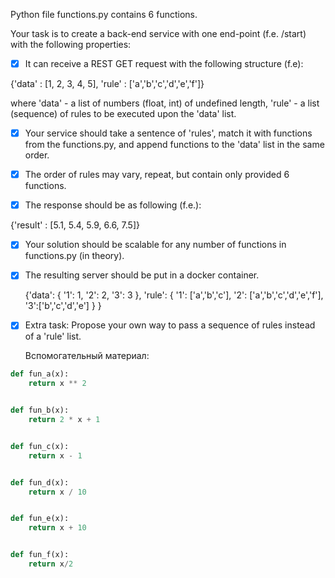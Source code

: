 Python file functions.py contains 6 functions.

Your task is to create a back-end service with one end-point (f.e. /start) with the following properties:

- [x] It can receive a REST GET request with the following structure (f.e):

{'data' : [1, 2, 3, 4, 5], 'rule' : ['a','b','c','d','e','f']}

where 'data' - a list of numbers (float, int) of undefined length, 'rule' - a list (sequence) of rules to be executed upon the 'data' list.

- [x] Your service should take a sentence of 'rules', match it with functions from the functions.py, and append functions to the 'data' list in the same order.

- [x] The order of rules may vary, repeat, but contain only provided 6 functions.

- [x] The response should be as following (f.e.):

{'result' : [5.1, 5.4, 5.9, 6.6, 7.5]}

- [x] Your solution should be scalable for any number of functions in functions.py (in theory).

- [x] The resulting server should be put in a docker container.

    {'data':
        {
        '1': 1,
        '2': 2,
        '3': 3
        },
     'rule':
        {
        '1': ['a','b','c'],
        '2': ['a','b','c','d','e','f'],
        '3':['b','c','d','e']
        }
    }

- [x] Extra task: Propose your own way to pass a sequence of rules instead of a 'rule' list.


  Вспомогательный материал:
```python
def fun_a(x):
    return x ** 2


def fun_b(x):
    return 2 * x + 1


def fun_c(x):
    return x - 1


def fun_d(x):
    return x / 10


def fun_e(x):
    return x + 10


def fun_f(x):
    return x/2
```


